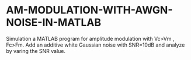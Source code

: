 # AM-MODULATION-WITH-AWGN-NOISE-IN-MATLAB
Simulation a MATLAB program for amplitude modulation with Vc>Vm , Fc>Fm. Add an additive white Gaussian noise with SNR=10dB and analyze by varing the SNR value.
